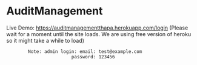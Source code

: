 # AuditManagement

Live Demo: https://auditmanagementthapa.herokuapp.com/login (Please wait for a moment until the site loads. We are using free version of heroku
            so it might take a while to load)
            
            Note: admin login: email: test@example.com
                            password: 123456

                

